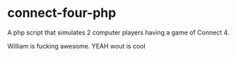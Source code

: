 connect-four-php
================

A php script that simulates 2 computer players having a game of Connect 4.


William is fucking awesome. YEAH wout is cool